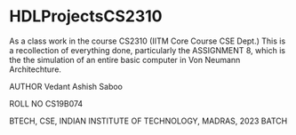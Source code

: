 # HDLProjectsCS2310

As a class work in the course CS2310 (IITM Core Course CSE Dept.)
This is a recollection of everything done, particularly the ASSIGNMENT 8, which is the the simulation of an entire basic computer in Von Neumann Architechture.

AUTHOR Vedant Ashish Saboo

ROLL NO CS19B074

BTECH, CSE, INDIAN INSTITUTE OF TECHNOLOGY, MADRAS, 2023 BATCH
